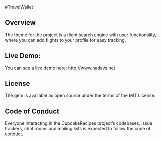 #TravelWallet  

## Overview
The theme for the project is a flight search engine with user functionality, where you can add flights to your profile for easy tracking.

## Live Demo:
You can see a live demo here: http://www.nadavs.net

## License
The gem is available as open source under the terms of the MIT License.

## Code of Conduct
Everyone interacting in the CupcakeRecipes project’s codebases, issue trackers, chat rooms and mailing lists is expected to follow the code of conduct.
